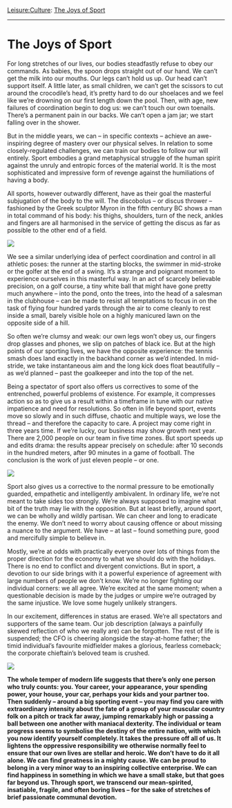 [Leisure:](https://www.theschooloflife.com/thebookoflife/category/leisure/)[Culture](https://www.theschooloflife.com/thebookoflife/category/leisure/culture/): [The Joys of Sport](https://www.theschooloflife.com/thebookoflife/the-joys-of-sport/)

* * *

# The Joys of Sport

For long stretches of our lives, our bodies steadfastly refuse to obey our commands. As babies, the spoon drops straight out of our hand. We can’t get the milk into our mouths. Our legs can’t hold us up. Our head can’t support itself. A little later, as small children, we can’t get the scissors to cut around the crocodile’s head, it’s pretty hard to do our shoelaces and we feel like we’re drowning on our first length down the pool. Then, with age, new failures of coordination begin to dog us: we can’t touch our own toenails. There’s a permanent pain in our backs. We can’t open a jam jar; we start falling over in the shower.

But in the middle years, we can – in specific contexts – achieve an awe-inspiring degree of mastery over our physical selves. In relation to some closely-regulated challenges, we can train our bodies to follow our will entirely. Sport embodies a grand metaphysical struggle of the human spirit against the unruly and entropic forces of the material world. It is the most sophisticated and impressive form of revenge against the humiliations of having a body.

All sports, however outwardly different, have as their goal the masterful subjugation of the body to the will. The discobolus – or discus thrower – fashioned by the Greek sculptor Myron in the fifth century BC shows a man in total command of his body: his thighs, shoulders, turn of the neck, ankles and fingers are all harmonised in the service of getting the discus as far as possible to the other end of a field.

**![](http://www.britishmuseum.org/collectionimages/AN00399/AN00399607_001_l.jpg)**

We see a similar underlying idea of perfect coordination and control in all athletic poses: the runner at the starting blocks, the swimmer in mid-stroke or the golfer at the end of a swing. It’s a strange and poignant moment to experience ourselves in this masterful way. In an act of scarcely believable precision, on a golf course, a tiny white ball that might have gone pretty much anywhere – into the pond, onto the trees, into the head of a salesman in the clubhouse – can be made to resist all temptations to focus in on the task of flying four hundred yards through the air to come cleanly to rest inside a small, barely visible hole on a highly manicured lawn on the opposite side of a hill.

So often we’re clumsy and weak: our own legs won’t obey us, our fingers drop glasses and phones, we slip on patches of black ice. But at the high points of our sporting lives, we have the opposite experience: the tennis smash does land exactly in the backhand corner as we’d intended. In mid-stride, we take instantaneous aim and the long kick does float beautifully – as we’d planned – past the goalkeeper and into the top of the net.

Being a spectator of sport also offers us correctives to some of the entrenched, powerful problems of existence. For example, it compresses action so as to give us a result within a timeframe in tune with our native impatience and need for resolutions. So often in life beyond sport, events move so slowly and in such diffuse, chaotic and multiple ways, we lose the thread – and therefore the capacity to care. A project may come right in three years time. If we’re lucky, our business may show growth next year. There are 2,000 people on our team in five time zones. But sport speeds up and edits drama: the results appear precisely on schedule: after 10 seconds in the hundred meters, after 90 minutes in a game of football. The conclusion is the work of just eleven people – or one.

**![](http://i3.mirror.co.uk/incoming/article7770507.ece/ALTERNATES/s1200/Aston-Villa-fans.jpg)**

Sport also gives us a corrective to the normal pressure to be emotionally guarded, empathetic and intelligently ambivalent. In ordinary life, we’re not meant to take sides too strongly. We’re always supposed to imagine what bit of the truth may lie with the opposition. But at least briefly, around sport, we can be wholly and wildly partisan. We can cheer and long to eradicate the enemy. We don’t need to worry about causing offence or about missing a nuance to the argument. We have – at last – found something pure, good and mercifully simple to believe in.

Mostly, we’re at odds with practically everyone over lots of things from the proper direction for the economy to what we should do with the holidays. There is no end to conflict and divergent convictions. But in sport, a devotion to our side brings with it a powerful experience of agreement with large numbers of people we don’t know. We’re no longer fighting our individual corners: we all agree. We’re excited at the same moment; when a questionable decision is made by the judges or umpire we’re outraged by the same injustice. We love some hugely unlikely strangers.

In our excitement, differences in status are erased. We’re all spectators and supporters of the same team. Our job description (always a painfully skewed reflection of who we really are) can be forgotten. The rest of life is suspended; the CFO is cheering alongside the stay-at-home father; the timid individual’s favourite midfielder makes a glorious, fearless comeback; the corporate chieftain’s beloved team is crushed.

![](http://i.telegraph.co.uk/multimedia/archive/02973/wcup_f_players_cel_2973723b.jpg)

**The whole temper of modern life suggests that there’s only one person who truly counts: you. Your career, your appearance, your spending power, your house, your car, perhaps your kids and your partner too. Then suddenly – around a big sporting event – you may find you care with extraordinary intensity about the fate of a group of your muscular country folk on a pitch or track far away, jumping remarkably high or passing a ball between one another with maniacal dexterity. The individual or team progress seems to symbolise the destiny of the entire nation, with which you now identify yourself completely. It takes the pressure off all of us. It lightens the oppressive responsibility we otherwise normally feel to ensure that our own lives are stellar and heroic. We don’t have to do it all alone. We can find greatness in a mighty cause. We can be proud to belong in a very minor way to an inspiring collective enterprise. We can find happiness in something in which we have a small stake, but that goes far beyond us. Through sport, we transcend our mean-spirited, insatiable, fragile, and often boring lives – for the sake of stretches of brief passionate communal devotion.**
